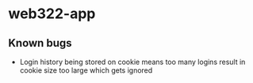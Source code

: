 # web322-app

## Known bugs
- Login history being stored on cookie means too many logins result in cookie size too large which gets ignored
